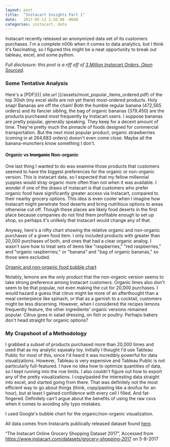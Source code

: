 ```yaml
---
layout: post
title:  "Instacart Insights Part 1"
date:   2017-05-13 1:16:00 -0600
categories: instacart, data
---
```

Instacart recently released an anonymized data set of its customers purchases. I'm a complete n00b when it comes to data analytics, but I think it's fascinating, so I figured this might be a neat opportunity to break out tableau, excel, and some python.

*Full disclosure: this post is a riff off of [3 Million Instacart Orders, Open Sourced](https://tech.instacart.com/3-million-instacart-orders-open-sourced-d40d29ead6f2).*

### Some Tentative Analysis
Here's a [PDF]({{ site.url }}/assets/most_popular_items_ordered.pdf) of the top 30ish (my excel skills are not yet there) most-ordered products. Holy snap! Bananas are off the chain! Both the humble regular banana (472,565 orders) and its fancier sibling, the bag of organic bananas (379,450) are the products purchased most frequently by Instacart users. I suppose bananas are pretty popular, generally speaking. They keep for a decent amount of time. They're pretty much the pinnacle of foods designed for commercial transportation. But the next most popular product, organic strawberries (coming in at 264,683 orders) doesn't even come close. Maybe all the banana-munchers know something I don't.

#### Organic vs <del>Inorganic</del> Non-organic
One last thing I wanted to do was examine those products that customers seemed to have the biggest preferences for the organic or non-organic version. This is instacart data, so I expected that my fellow millennial yuppies would stray organic more often than not when it was available. I wonder if one of the draws of instacart is that customers who prefer organic food have significantly greater access via Instacart, compared to their nearby grocery options. This idea is even cooler when I imagine how Instacart might penetrate food deserts and bring nutritious options to areas otherwise cut off. Though these places are likely food deserts in the first place because companies do not find them profitable enough to set up shop, so perhaps it's unlikely that Instacart would change any of that.

Anyway, here's a nifty chart showing the relative organic and non-organic purchases of a given food item. I only included products with greater than 20,000 purchases of both, and ones that had a clear organic analog. I wasn't sure how to treat sets of items like "raspberries," "red raspberries," and "organic raspberries;" or "banana" and "bag of organic bananas," so those were excluded.

[Organic and non-organic food bubble chart](http://triboluminescent.com/independent_pages/organic-vs-inorganic-instacart.html)

Notably, lemons are the only product that the non-organic version seems to take strong preference among Instacart customers. Organic limes also don't seem to be that popular, not even making the cut for 20,000 purchases. I would hazard a guess that citrus might be more of an afterthought than a meal centerpiece like spinach, or that as a garnish to a cocktail, customers might be less discerning. However, when I considered the recipes lemons frequently feature, the other ingredients' organic versions remained popular. Citrus goes in salad dressing, on fish or poultry. Perhaps bakers don't head straight for organic options?

### My Crapshoot of a Methodology
I grabbed a subset of products purchased more than 20,000 times and used that as my analytic squeaky toy. Initially I thought I'd use Tableau Public for most of this, since I'd heard it was incredibly powerful for data visualizations. However, Tableau is very expensive and Tableau Public is not particularly full-featured. I have no idea how to optimize quantities of data, so I kept running into the row limits. I also couldn't figure out how to export any of the pretty visualizations. I copy/pasted the interesting data straight into excel, and started going from there. That was definitely not the most efficient way to go about things (think, copy/pasting like a doofus for an hour), but at least I gained confidence with every cell I filled. And fat-fingered. Definitely can't argue about the benefits of using the raw csvs when it comes to avoiding silly typo mistakes.

I used Google's bubble chart for the organic/non-organic visualization.

All data comes from Instacarts publically released dataset found [here](https://www.instacart.com/datasets/grocery-shopping-2017).

“The Instacart Online Grocery Shopping Dataset 2017”, Accessed from https://www.instacart.com/datasets/grocery-shopping-2017 on 5-8-2017
